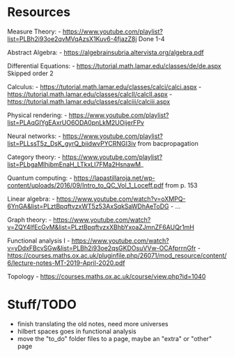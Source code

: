 # Resources

Measure Theory:
    - https://www.youtube.com/playlist?list=PLBh2i93oe2qvMVqAzsX1Kuv6-4fjazZ8j
      Done 1-4

Abstract Algebra:
    - https://algebrainsubria.altervista.org/algebra.pdf

Differential Equations:
    - https://tutorial.math.lamar.edu/classes/de/de.aspx
      Skipped order 2

Calculus:
    - https://tutorial.math.lamar.edu/classes/calci/calci.aspx
    - https://tutorial.math.lamar.edu/classes/calcII/calcII.aspx
    - https://tutorial.math.lamar.edu/classes/calciii/calciii.aspx

Physical rendering:
    - https://www.youtube.com/playlist?list=PLAqGIYgEAxrUO6ODA0pnLkM2UOijerFPv

Neural networks:
    - https://www.youtube.com/playlist?list=PLLssT5z_DsK_gyrQ_biidwvPYCRNGI3iv
      from bacpropagation

Category theory:
    - https://www.youtube.com/playlist?list=PLbgaMIhjbmEnaH_LTkxLI7FMa2HsnawM_

Quantum computing:
    - https://lapastillaroja.net/wp-content/uploads/2016/09/Intro_to_QC_Vol_1_Loceff.pdf
      from p. 153

Linear algebra:
    - https://www.youtube.com/watch?v=oXMPQ-6YnGA&list=PLztBpqftvzxWT5z53AxSqkSaWDhAeToDG
    - ...

Graph theory:
    - https://www.youtube.com/watch?v=ZQY4IfEcGvM&list=PLztBpqftvzxXBhbYxoaZJmnZF6AUQr1mH

Functional analysis I
    - https://www.youtube.com/watch?v=yDdxFBcvSGw&list=PLBh2i93oe2qsGKDOsuVVw-OCAfprrnGfr
    - https://courses.maths.ox.ac.uk/pluginfile.php/26071/mod_resource/content/6/lecture-notes-MT-2019-April-2020.pdf

Topology
    - https://courses.maths.ox.ac.uk/course/view.php?id=1040

# Stuff/TODO
- finish translating the old notes, need more universes
- hilbert spaces goes in functional analysis
- move the "to_do" folder files to a page, maybe an "extra" or "other" page
